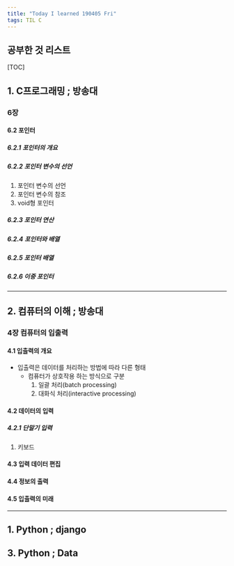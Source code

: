 ```yaml
---
title: "Today I learned 190405 Fri"
tags: TIL C
---
```


## 공부한 것 리스트

[TOC]

## 1. C프로그래밍 ; 방송대

### 6장

#### 6.2 포인터

##### 6.2.1 포인터의 개요

##### 6.2.2 포인터 변수의 선언
1. 포인터 변수의 선언
2. 포인터 변수의 참조
3. void형 포인터

##### 6.2.3 포인터 연산

##### 6.2.4 포인터와 배열

##### 6.2.5 포인터 배열

##### 6.2.6 이중 포인터
***
## 2. 컴퓨터의 이해 ; 방송대

### 4장 컴퓨터의 입출력

#### 4.1 입출력의 개요
- 입출력은 데이터를 처리하는 방법에 따라 다른 형태
	- 컴퓨터가 상호작용 하는 방식으로 구분
		1. 일괄 처리(batch processing)
		2. 대화식 처리(interactive processing)

#### 4.2 데이터의 입력

##### 4.2.1 단말기 입력
1. 키보드


#### 4.3 입력 데이터 편집

#### 4.4 정보의 출력

#### 4.5 입출력의 미래




***
## 1. Python ; django
## 3. Python ; Data

